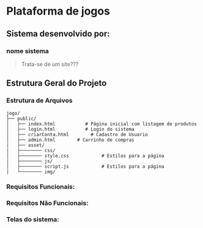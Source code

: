 # Plataforma de jogos

## Sistema desenvolvido por: 


### nome sistema

> Trata-se de um site???

## Estrutura Geral do Projeto

### Estrutura de Arquivos

````plaintext
jogo/
├── public/
│   ├── index.html           # Página inicial com listagem de produtos
│   ├── login.html           # Login do sistema
│   ├── criarConta.html        # Cadastro de Usuario
│   ├── admin.html        # Carrinho de compras
|   ├── asset/
|   ├──────── css/
│   ├──────── style.css            # Estilos para a página
|   ├──────── js/
│   ├──────── script.js            # Estilos para a página
|   └──────── img/
````

### Requisitos Funcionais:

>

### Requisitos Não Funcionais:

>

### Telas do sistema:


